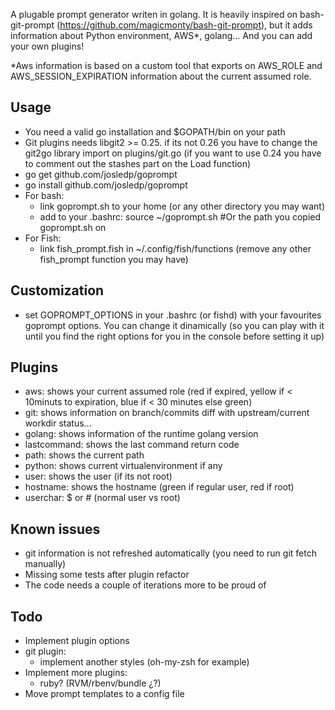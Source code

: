 A plugable prompt generator writen in golang. It is heavily inspired on bash-git-prompt
(https://github.com/magicmonty/bash-git-prompt), but it adds information about
Python environment, AWS*, golang... And you can add your own plugins!

*Aws information is based on a custom tool that exports on AWS_ROLE and
AWS_SESSION_EXPIRATION information about the current assumed role.

## Usage
* You need a valid go installation and $GOPATH/bin on your path
* Git plugins needs libgit2 >= 0.25. if its not 0.26 you have to change the git2go
 library import on plugins/git.go (if you want to use 0.24 you have to comment
 out the stashes part on the Load function)
* go get github.com/josledp/goprompt
* go install github.com/josledp/goprompt
* For bash:
  * link goprompt.sh to your home (or any other directory you may want)
  * add to your .bashrc:
    source ~/goprompt.sh #Or the path you copied goprompt.sh on
* For Fish:
  * link fish_prompt.fish in ~/.config/fish/functions (remove any other fish_prompt
    function you may have)

## Customization
* set GOPROMPT_OPTIONS in your .bashrc (or fishd) with your favourites goprompt options.
  You can change it dinamically (so you can play with it until you find the
  right options for you in the console before setting it up)

## Plugins
* aws: shows your current assumed role (red if expired, yellow if < 10minuts to
  expiration, blue if < 30 minutes else green)
* git: shows information on branch/commits diff with upstream/current workdir
  status...
* golang: shows information of the runtime golang version
* lastcommand: shows the last command return code
* path: shows the current path
* python: shows current virtualenvironment if any
* user: shows the user (if its not root)
* hostname: shows the hostname (green if regular user, red if root)
* userchar: $ or # (normal user vs root)

## Known issues
* git information is not refreshed automatically (you need to run git fetch manually)
* Missing some tests after plugin refactor
* The code needs a couple of iterations more to be proud of

## Todo
* Implement plugin options
* git plugin:
  * implement another styles (oh-my-zsh for example)
* Implement more plugins:
  * ruby? (RVM/rbenv/bundle ¿?)
* Move prompt templates to a config file
